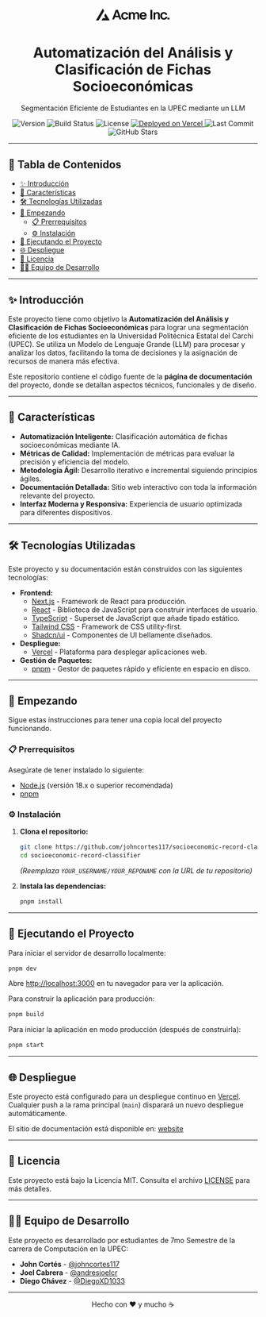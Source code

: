 <!-- filepath: d:\Documentos\7° Semestre\Normativas de Software\programs\socioeconomic-record-classifier\README.md -->
<div align="center">
  <img src="public/placeholder-logo.svg" alt="Project Logo" width="150">
  <h1>Automatización del Análisis y Clasificación de Fichas Socioeconómicas</h1>
  <p>
    Segmentación Eficiente de Estudiantes en la UPEC mediante un LLM
  </p>

  <!-- Badges -->
  <p>
    <img src="https://img.shields.io/badge/version-1.0.0-blue" alt="Version">
    <img src="https://img.shields.io/badge/build-passing-brightgreen" alt="Build Status">
    <img src="https://img.shields.io/badge/license-MIT-green" alt="License">
    <a href="https://vercel.com" target="_blank">
      <img src="https://img.shields.io/badge/deployed%20on-Vercel-black?logo=vercel" alt="Deployed on Vercel">
    </a>
    <img src="https://img.shields.io/github/last-commit/YOUR_USERNAME/YOUR_REPONAME" alt="Last Commit">
    <img src="https://img.shields.io/github/stars/YOUR_USERNAME/YOUR_REPONAME?style=social" alt="GitHub Stars">
  </p>
</div>

---

## 📖 Tabla de Contenidos

- [✨ Introducción](#-introducción)
- [🚀 Características](#-características)
- [🛠️ Tecnologías Utilizadas](#️-tecnologías-utilizadas)
- [🏁 Empezando](#-empezando)
  - [📋 Prerrequisitos](#-prerrequisitos)
  - [⚙️ Instalación](#️-instalación)
- [🏃 Ejecutando el Proyecto](#-ejecutando-el-proyecto)
- [🌐 Despliegue](#-despliegue)
- [📄 Licencia](#-licencia)
- [🧑‍💻 Equipo de Desarrollo](#-equipo-de-desarrollo)

---

## ✨ Introducción

Este proyecto tiene como objetivo la **Automatización del Análisis y Clasificación de Fichas Socioeconómicas** para lograr una segmentación eficiente de los estudiantes en la Universidad Politécnica Estatal del Carchi (UPEC). Se utiliza un Modelo de Lenguaje Grande (LLM) para procesar y analizar los datos, facilitando la toma de decisiones y la asignación de recursos de manera más efectiva.

Este repositorio contiene el código fuente de la **página de documentación** del proyecto, donde se detallan aspectos técnicos, funcionales y de diseño.

---

## 🚀 Características

- **Automatización Inteligente:** Clasificación automática de fichas socioeconómicas mediante IA.
- **Métricas de Calidad:** Implementación de métricas para evaluar la precisión y eficiencia del modelo.
- **Metodología Ágil:** Desarrollo iterativo e incremental siguiendo principios ágiles.
- **Documentación Detallada:** Sitio web interactivo con toda la información relevante del proyecto.
- **Interfaz Moderna y Responsiva:** Experiencia de usuario optimizada para diferentes dispositivos.

---

## 🛠️ Tecnologías Utilizadas

Este proyecto y su documentación están construidos con las siguientes tecnologías:

- **Frontend:**
  - [Next.js](https://nextjs.org/) - Framework de React para producción.
  - [React](https://reactjs.org/) - Biblioteca de JavaScript para construir interfaces de usuario.
  - [TypeScript](https://www.typescriptlang.org/) - Superset de JavaScript que añade tipado estático.
  - [Tailwind CSS](https://tailwindcss.com/) - Framework de CSS utility-first.
  - [Shadcn/ui](https://ui.shadcn.com/) - Componentes de UI bellamente diseñados.
- **Despliegue:**
  - [Vercel](https://vercel.com/) - Plataforma para desplegar aplicaciones web.
- **Gestión de Paquetes:**
  - [pnpm](https://pnpm.io/) - Gestor de paquetes rápido y eficiente en espacio en disco.

---

## 🏁 Empezando

Sigue estas instrucciones para tener una copia local del proyecto funcionando.

### 📋 Prerrequisitos

Asegúrate de tener instalado lo siguiente:

- [Node.js](https://nodejs.org/) (versión 18.x o superior recomendada)
- [pnpm](https://pnpm.io/installation)

### ⚙️ Instalación

1.  **Clona el repositorio:**
    ```bash
    git clone https://github.com/johncortes117/socioeconomic-record-classifier.git
    cd socioeconomic-record-classifier
    ```
    *(Reemplaza `YOUR_USERNAME/YOUR_REPONAME` con la URL de tu repositorio)*

2.  **Instala las dependencias:**
    ```bash
    pnpm install
    ```

---

## 🏃 Ejecutando el Proyecto

Para iniciar el servidor de desarrollo localmente:

```bash
pnpm dev
```

Abre [http://localhost:3000](http://localhost:3000) en tu navegador para ver la aplicación.

Para construir la aplicación para producción:

```bash
pnpm build
```

Para iniciar la aplicación en modo producción (después de construirla):

```bash
pnpm start
```

---

## 🌐 Despliegue

Este proyecto está configurado para un despliegue continuo en [Vercel](https://vercel.com/). Cualquier push a la rama principal (`main`) disparará un nuevo despliegue automáticamente.

El sitio de documentación está disponible en: [website](https://recordclassifier.johncp.dev/)

---

## 📄 Licencia

Este proyecto está bajo la Licencia MIT. Consulta el archivo [LICENSE](LICENSE) para más detalles.

---

## 🧑‍💻 Equipo de Desarrollo

Este proyecto es desarrollado por estudiantes de 7mo Semestre de la carrera de Computación en la UPEC:

- **John Cortés** - [@johncortes117](https://github.com/johncortes117)
- **Joel Cabrera** - [@andresjoelcr](https://github.com/andresjoelcr)
- **Diego Chávez** - [@DiegoXD1033](https://github.com/DiegoXD1033)

---

<div align="center">
  <p>Hecho con ❤️ y mucho ☕</p>
</div>

